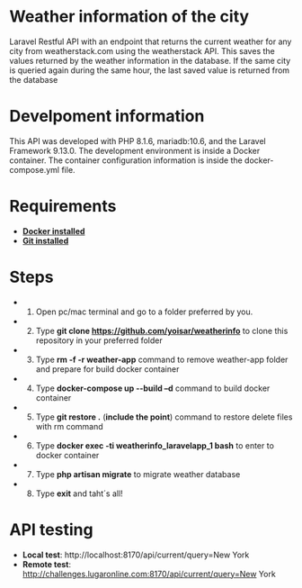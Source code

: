 # Weather information of the city
Laravel Restful API with an endpoint that returns the current weather for any city from weatherstack.com using the weatherstack API. This saves the values ​​returned by the weather information in the database. If the same city is queried again during the same hour, the last saved value is returned from the database

# Develpoment information
This API was developed with PHP 8.1.6, mariadb:10.6, and the Laravel Framework 9.13.0. The development environment is inside a Docker container. The container configuration information is inside the docker-compose.yml file.

# Requirements
- **[Docker installed ](https://docs.docker.com/engine/install/centos/)**
- **[Git installed ](https://git-scm.com/downloads)**

# Steps
- 1. Open pc/mac terminal and go to a folder preferred by you.
- 2. Type **git clone https://github.com/yoisar/weatherinfo** to clone this repository in your preferred folder 
- 3. Type **rm -f -r weather-app** command to remove weather-app  folder and prepare for build docker container
- 4. Type **docker-compose up --build –d** command to build docker container
- 5. Type **git restore .** (**include the point**) command to restore delete files with rm command
- 6. Type **docker exec -ti weatherinfo_laravelapp_1 bash** to enter to docker container
- 7. Type **php artisan migrate** to migrate weather database
- 8. Type **exit** and taht´s all!


# API testing
-	**Local test**: http://localhost:8170/api/current/query=New York
-	**Remote test**: http://challenges.lugaronline.com:8170/api/current/query=New York
